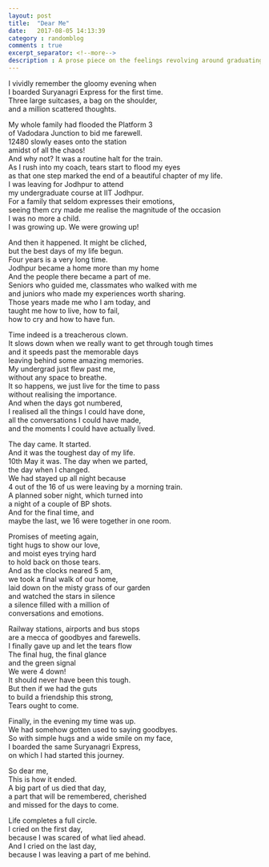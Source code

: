 ```yaml
---
layout: post
title:  "Dear Me"
date:   2017-08-05 14:13:39
category : randomblog
comments : true
excerpt_separator: <!--more-->
description : A prose piece on the feelings revolving around graduating.
---
```

I vividly remember the gloomy evening when  
I boarded Suryanagri Express for the first time.   
Three large suitcases, a bag on the shoulder,  
and a million scattered thoughts.
<!--more-->  
My whole family had flooded the Platform 3  
of Vadodara Junction to bid me farewell.  
12480 slowly eases onto the station   
amidst of all the chaos!      
And why not? It was a routine halt for the train.  
As I rush into my coach, tears start to flood my eyes  
as that one step marked the end of a beautiful chapter of my life.    
I was leaving for Jodhpur to attend   
my undergraduate course at IIT Jodhpur.    
For a family that seldom expresses their emotions,  
seeing them cry made me realise the magnitude of the occasion  
I was no more a child.  
I was growing up. We were growing up!  

And then it happened. It might be cliched,   
but the best days of my life begun.  
Four years is a very long time.  
Jodhpur became a home more than my home  
And the people there became a part of me.  
Seniors who guided me, classmates who walked with me   
and juniors who made my experiences worth sharing.  
Those years made me who I am today, and  
taught me how to live, how to fail,  
how to cry and how to have fun.  

Time indeed is a treacherous clown.  
It slows down when we really want to get through tough times   
and it speeds past the memorable days   
leaving behind some amazing memories.  
My undergrad just flew past me,   
without any space to breathe.    
It so happens, we just live for the time to pass  
without realising the importance.    
And when the days got numbered,  
I realised all the things I could have done,  
all the conversations I could have made,  
and the moments I could have actually lived.  

The day came. It started.   
And it was the toughest day of my life.  
10th May it was. The day when we parted,  
the day when I changed.    
We had stayed up all night because   
4 out of the 16 of us were leaving by a morning train.    
A planned sober night, which turned into  
a night of a couple of BP shots.    
And for the final time, and  
maybe the last, we 16 were together in one room.  

Promises of meeting again,   
tight hugs to show our love,      
and moist eyes trying hard   
to hold back on those tears.  
And as the clocks neared 5 am,   
we took a final walk of our home,  
laid down on the misty grass of our garden   
and watched the stars in silence  
a silence filled with a million of   
conversations and emotions.  

Railway stations, airports and bus stops   
are a mecca of goodbyes and farewells.      
I finally gave up and let the tears flow    
The final hug, the final glance   
and the green signal  
We were 4 down!  
It should never have been this tough.    
But then if we had the guts   
to build a friendship this strong,  
Tears ought to come.  

Finally, in the evening my time was up.  
We had somehow gotten used to saying goodbyes.    
So with simple hugs and a wide smile on my face,  
I boarded the same Suryanagri Express,  
on which I had started this journey.  

So dear me,  
This is how it ended.  
A big part of us died that day,  
a part that will be remembered, cherished  
and missed for the days to come.  

Life completes a full circle.  
I cried on the first day,  
because I was scared of what lied ahead.  
And I cried on the last day,  
because I was leaving a part of me behind.  

